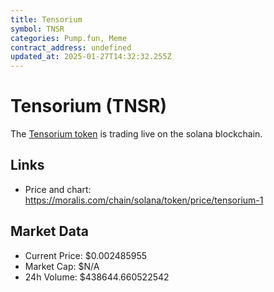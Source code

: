 ```yaml
---
title: Tensorium
symbol: TNSR
categories: Pump.fun, Meme
contract_address: undefined
updated_at: 2025-01-27T14:32:32.255Z
---
```


# Tensorium (TNSR)
The [Tensorium token](https://moralis.com/chain/solana/token/price/tensorium-1) is trading live on the solana blockchain.

## Links
- Price and chart: https://moralis.com/chain/solana/token/price/tensorium-1

## Market Data
- Current Price: $0.002485955
- Market Cap: $N/A
- 24h Volume: $438644.660522542
